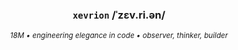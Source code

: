 <div align="center">

  ### `xevrion` /ˈzɛv.ri.ən/

  <sup><i>18M • engineering elegance in code • observer, thinker, builder</i></sup>

</div>

<samp>
<!-- / <a href="https://xevrion.dev">xevrion.dev</a> / <a href="https://elysium.cx">elysium.cx</a>   -->
<br>
<!-- / <a href="https://x.com/xevrion">x.com/xevrion</a> / <a href="mailto:hey@xevrion.dev">hey@xevrion.dev</a> -->
</samp>
